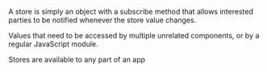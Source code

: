 A store is simply an object with a subscribe method that allows interested parties to be notified whenever the store value changes.

Values that need to be accessed by multiple unrelated components, or by a regular JavaScript module.

Stores are available to any part of an app
